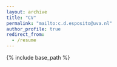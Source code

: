 ```yaml
---
layout: archive
title: "CV"
permalink: "mailto:c.d.esposito@uva.nl"
author_profile: true
redirect_from:
  - /resume
---
```


{% include base_path %}


